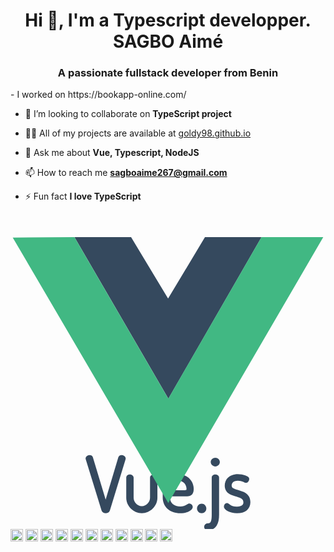 <h1 align="center">Hi 👋, I'm a Typescript developper. SAGBO Aimé</h1>

<h3 align="center">A passionate fullstack developer from Benin</h3>
- I worked on https://bookapp-online.com/

- 👯 I’m looking to collaborate on **TypeScript project**

- 👨‍💻 All of my projects are available at [goldy98.github.io](goldy98.github.io)

- 💬 Ask me about **Vue, Typescript, NodeJS**

- 📫 How to reach me **sagboaime267@gmail.com**

- ⚡ Fun fact **I love TypeScript**

<p align="left"><svg viewBox="0 0 128 128">
<path d="m32.191 97.953c-0.36865 0-0.73578 0.1056-1.0547 0.31641-0.31891 0.2108-0.61133 0.57433-0.61133 1.041 0 0.06137-0.03614 0.1992 0.08398 0.43945l-0.03125-0.07617 6.4102 20.797c0.11475 0.39015 0.39019 0.68831 0.69922 0.85938s0.64908 0.23633 0.97852 0.23633c0.70045 0 1.4696-0.33428 1.7051-1.0879v-0.002l6.4043-20.875v-0.07617c0 0.1053 0.03125 0.04444 0.03125-0.18359 0-0.47463-0.30314-0.82361-0.62695-1.043-0.32382-0.21936-0.70504-0.3457-1.1016-0.3457-0.48903 0-1.0516 0.29744-1.2402 0.86328l-0.0039 0.0059-5.1699 17.254-5.1895-17.223c-0.07694-0.30774-0.28421-0.56558-0.52539-0.70898s-0.50427-0.19141-0.75782-0.19141zm51.055 1.0723c-1.0204 0-1.8809 0.7817-1.8809 1.7598 0 0.97806 0.84711 1.7871 1.8809 1.7871 1.0142 0 1.8203-0.8242 1.8203-1.7871 0-0.96291-0.82002-1.7598-1.8203-1.7598zm-15.029 6.6582c-3.4884 0-6.3613 2.7915-6.3613 6.1465v3.4375c0 1.8791 0.74876 3.4896 2.0195 4.6016 1.2708 1.1119 3.0446 1.7266 5.0781 1.7266 1.502 0 2.7262-0.33628 3.6016-0.79297 0.43766-0.22834 0.78933-0.48448 1.0488-0.76367 0.2595-0.27918 0.45117-0.58478 0.45117-0.96679-0.000001-0.35077-0.13509-0.65471-0.35352-0.92774-0.21842-0.27303-0.56248-0.52344-1.0059-0.52344-0.32027 0-0.56614 0.13479-0.7793 0.26563-0.21315 0.13083-0.41335 0.27538-0.6543 0.41406-0.4819 0.27736-1.1204 0.54688-2.248 0.54688-1.2554 0-2.3023-0.35802-3.0234-0.95899-0.72117-0.60097-1.1406-1.4353-1.1406-2.5293v-0.63672h6.4355c0.6864 0 1.4494 0.001 2.1094-0.41993 0.65995-0.42135 1.0605-1.2588 1.0605-2.5332 0-3.5292-2.9447-6.0859-6.2383-6.0859zm24.186 0c-1.8542 0-3.2178 0.59997-4.0938 1.502-0.87597 0.90198-1.2539 2.0754-1.2539 3.1719 0 1.3974 0.56454 2.3989 1.373 3.041 0.80851 0.64211 1.8144 0.96522 2.7715 1.2539 0.95712 0.28869 1.8732 0.5449 2.4883 0.92383 0.6151 0.37894 0.94531 0.78884 0.94531 1.6543 0 0.46456-0.1396 0.83433-0.51758 1.1367-0.37798 0.30238-1.049 0.54101-2.1426 0.54101-1.2937 0-2.0167-0.31909-2.543-0.64453-0.26312-0.16272-0.47512-0.33158-0.69336-0.48242s-0.46571-0.31445-0.8125-0.31445c-0.41739 0-0.72514 0.25714-0.91211 0.52343-0.18697 0.2663-0.29492 0.56884-0.29492 0.89649 0 0.40512 0.19716 0.76131 0.47656 1.0703 0.27941 0.30901 0.65746 0.58398 1.1211 0.82422 0.92726 0.48049 2.2041 0.81445 3.7207 0.81445 1.6465 0 3.0006-0.4019 3.959-1.1816 0.95834-0.77974 1.4805-1.9389 1.4805-3.2754 0-1.5096-0.54876-2.5951-1.3574-3.3125-0.80867-0.71736-1.8296-1.0872-2.8008-1.3848-0.97115-0.29761-1.9057-0.52926-2.5312-0.85547-0.62552-0.32622-0.91992-0.62713-0.91992-1.3203 0-0.37496 0.15-0.84657 0.53125-1.2187 0.38125-0.37218 1.0032-0.67383 2.0371-0.67383 0.82606 0 1.4401 0.1897 1.9316 0.39062 0.24577 0.10046 0.45939 0.20542 0.66211 0.29297 0.20272 0.0875 0.38964 0.17383 0.6582 0.17383 0.48505 0 0.81748-0.31997 1.0156-0.61719 0.19815-0.29722 0.3125-0.59036 0.3125-0.92578 0-0.42021-0.26147-0.71802-0.55078-0.94141s-0.65198-0.40072-1.0723-0.55468c-0.84057-0.30794-1.9126-0.50782-2.9883-0.50782zm-43.857 0.18555c-0.81105 0-1.5117 0.50854-1.5117 1.2656v8.1934c0 3.3238 2.8258 6.2676 6.3301 6.2676 3.4452 0 6.3301-2.9092 6.3301-6.2676v-8.2226c0-0.37893-0.20849-0.70759-0.48242-0.91602-0.27393-0.20842-0.622-0.32031-1-0.32031s-0.72801 0.11043-1.0078 0.31445c-0.27981 0.20403-0.50391 0.53013-0.50391 0.92188v8.2226c0 1.7423-1.5183 3.4277-3.3359 3.4277-1.8478 0-3.3359-1.7154-3.3359-3.4277v-8.1934c0-0.39244-0.21435-0.695-0.48047-0.91016s-0.6137-0.35547-1.002-0.35547zm34.701 0c-0.37921 0-0.73049 0.0976-1.0098 0.30859-0.27928 0.21101-0.4707 0.55819-0.4707 0.92774v15.096c0 1.1328-0.07939 2.083-0.32812 2.6582-0.24873 0.57519-0.54222 0.83007-1.3809 0.83007-0.74093 0-1.3594 0.64736-1.3594 1.4219 0 0.32192 0.10384 0.67528 0.36719 0.95117s0.67217 0.4375 1.1445 0.4375c1.5943 0 2.8141-0.70695 3.541-1.8555 0.72696-1.1485 1.0098-2.6849 1.0098-4.4434v-15.096c0-0.39336-0.22472-0.7356-0.50977-0.9375-0.28504-0.20191-0.63516-0.29883-1.0039-0.29883zm-15.061 2.4727c1.9913 0 3.3359 1.6671 3.3359 3.3652 0 0.18502-0.01992 0.30619-0.03906 0.36133-0.01914 0.0551-0.01733 0.048-0.04492 0.0664-0.05518 0.0368-0.36251 0.11523-0.95117 0.11523h-5.6367v-0.66602c0-1.7772 1.4845-3.2422 3.3359-3.2422zm9.5117 9.3711c-1.0877 0-1.9121 0.90005-1.9121 1.9414 0 1.0003 0.81206 1.9121 1.9121 1.9121 1.042 0 1.8809-0.88405 1.8809-1.9121 0-1.067-0.8528-1.9414-1.8809-1.9414z" fill="#35495e" style="block-progression:tb;color-rendering:auto;image-rendering:auto;isolation:auto;mix-blend-mode:normal;shape-rendering:auto;solid-color:#000000;text-decoration-color:#000000;text-decoration-line:none;text-decoration-style:solid;text-indent:0;text-transform:none;white-space:normal"></path><path fill="none" d="m-2.3125e-8 8.9337 49.854 0.1586 14.167 24.47 14.432-24.47 49.547-0.1574-63.834 110.14zm126.98 0.6374-24.36 0.0207-38.476 66.052-38.453-66.052-24.749-0.0196 63.211 107.89zm-25.149-0.008-22.745 0.16758-15.053 24.647-14.817-24.647-22.794-0.1679 37.731 64.476zM25.997 9.3929l23.002 0.0087 15.036 24.958 14.983-24.956 22.982-0.0061-37.85 65.655"></path><path fill="#35495e" d="m25.997 9.3929 23.002 0.0087 15.036 24.958 14.983-24.956 22.982-0.0061-37.85 65.655z"></path><path fill="#41b883" d="m0.91068 9.5686 25.066-0.1711 38.151 65.658 37.852-65.654 25.11 0.0263-62.966 108.06z"></path>
</svg> <img src="https://konpa.github.io/devicon/devicon.git/icons/android/android-original-wordmark.svg" alt="android" width="20" height="20"/> <img src="https://konpa.github.io/devicon/devicon.git/icons/bootstrap/bootstrap-plain.svg" alt="bootstrap" width="20" height="20"/> <img src="https://konpa.github.io/devicon/devicon.git/icons/css3/css3-original-wordmark.svg" alt="css3" width="20" height="20"/> <img src="https://konpa.github.io/devicon/devicon.git/icons/html5/html5-original-wordmark.svg" alt="html5" width="20" height="20"/> <img src="https://konpa.github.io/devicon/devicon.git/icons/javascript/javascript-original.svg" alt="javascript" width="20" height="20"/> <img src="https://konpa.github.io/devicon/devicon.git/icons/typescript/typescript-original.svg" alt="typescript" width="20" height="20"/> <img src="https://konpa.github.io/devicon/devicon.git/icons/mongodb/mongodb-original-wordmark.svg" alt="mongodb" width="20" height="20"/> <img src="https://konpa.github.io/devicon/devicon.git/icons/mysql/mysql-original-wordmark.svg" alt="mysql" width="20" height="20"/> <img src="https://konpa.github.io/devicon/devicon.git/icons/nodejs/nodejs-original-wordmark.svg" alt="nodejs" width="20" height="20"/> <img src="https://konpa.github.io/devicon/devicon.git/icons/linux/linux-original.svg" alt="linux" width="20" height="20"/> <img src="https://konpa.github.io/devicon/devicon.git/icons/express/express-original-wordmark.svg" alt="express" width="20" height="20"/></p>
